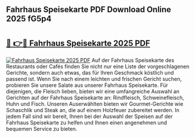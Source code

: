 ## Fahrhaus Speisekarte PDF Download Online 2025 fG5p4

# <h2><a href="http://gcbcjc3.nevu.top/?p=Fahrhaus+Speisekarte">🔗 👉🔴 Fahrhaus Speisekarte 2025 PDF</a></h2>

[![Fahrhaus Speisekarte 2025 PDF](https://i.imgur.com/dBaPXMq.png)](http://gcbcjc3.nevu.top/?p=Fahrhaus+Speisekarte)
Auf der Fahrhaus Speisekarte des Restaurants oder Cafés finden Sie nicht nur eine Liste der vorgeschlagenen Gerichte, sondern auch etwas, das für Ihren Geschmack köstlich und passend ist. Wenn Sie nach einem leichten und frischen Gericht suchen, probieren Sie unsere Salate aus unserer Fahrhaus Speisekarte. Für diejenigen, die Fleisch lieben, bieten wir eine umfangreiche Auswahl an Gerichten auf der Fahrhaus Speisekarte an: Rindfleisch, Schweinefleisch, Huhn und Fisch. Unseren Auserwählten bieten wir Gourmet-Gerichte wie Schaschlik und Steak an, die auf einem Holzfeuer zubereitet werden. In jedem Fall sind wir bereit, Ihnen bei der Auswahl der Speisen auf der Fahrhaus Speisekarte zu helfen und Ihnen einen angenehmen und bequemen Service zu bieten.
